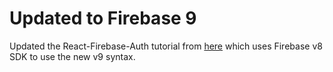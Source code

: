 # Updated to Firebase 9

Updated the React-Firebase-Auth tutorial from [here](https://www.youtube.com/watch?v=PKwu15ldZ7k) which uses Firebase v8 SDK to use the new v9 syntax.
